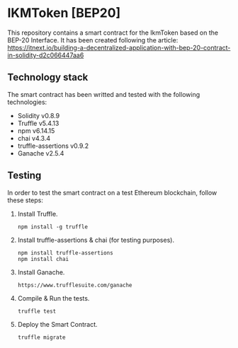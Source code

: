 # IKMToken [BEP20]
This repository contains a smart contract for the IkmToken based on the BEP-20 Interface.
It has been created following the article: https://itnext.io/building-a-decentralized-application-with-bep-20-contract-in-solidity-d2c066447aa6

## Technology stack
The smart contract has been writted and tested with the following technologies:
- Solidity v0.8.9
- Truffle v5.4.13
- npm v6.14.15
- chai v4.3.4
- truffle-assertions v0.9.2
- Ganache v2.5.4

## Testing
In order to test the smart contract on a test Ethereum blockchain, follow these steps:

1) Install Truffle.
   ```
   npm install -g truffle
   ```

2) Install truffle-assertions & chai (for testing purposes).
   ```
   npm install truffle-assertions
   npm install chai
   ```   

3) Install Ganache.
   ```
   https://www.trufflesuite.com/ganache
   ```  

4) Compile & Run the tests.
   ```
   truffle test
   ```  

5) Deploy the Smart Contract.
   ```
   truffle migrate
   ``` 